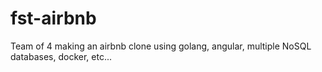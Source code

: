 # fst-airbnb

<!-- "docker-compose build"
"docker-compose up" -->

Team of 4 making an airbnb clone using golang, angular, multiple NoSQL databases, docker, etc...

<!--
Enter PEM pass phrase: pass
Verifying - Enter PEM pass phrase: pass

Enter pass phrase for serve.key: pass
Country Name (2 letter code) [AU]:SR
State or Province Name (full name) [Some-State]:AA
Locality Name (eg, city) []:AAAA
Organization Name (eg, company) [Internet Widgits Pty Ltd]:Demo
Organizational Unit Name (eg, section) []:NNN
Common Name (e.g. server FQDN or YOUR name) []:localhost
Email Address []:email@email.com
A challenge password []:pass
An optional company name []:demo

Enter pass phrase for serve.key:pass
Certificate request self-signature ok
subject=C = SR, ST = AA, L = AAAA, O = Demo, OU = NNN, CN = localhost, emailAddress = email@email.com
-->
